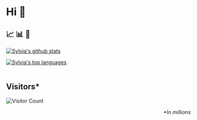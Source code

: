# Hi 👋

## 📈 📊 🔬

<p><a href="https://github.com/anuraghazra/github-readme-stats"><img src="https://github-readme-stats.vercel.app/api?username=sylviapap&show_icons=true&theme=cobalt&include_all_commits=true&count_private=true" alt="Sylvia's github stats"/></a></p>
<p>
<a href="https://github.com/anuraghazra/convoychat"><img src="https://github-readme-stats.vercel.app/api/top-langs/?username=sylviapap&layout=compact&theme=buefy" alt="Sylvia's top languages"/></a><br><br /></p>

## Visitors*
![Visitor Count](https://profile-counter.glitch.me/sylviapap/count.svg)

*<p align="right">&#42;In millions</p>*
